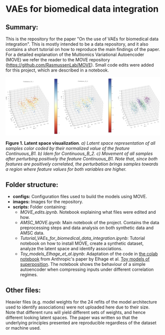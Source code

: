 # VAEs for biomedical data integration

## Summary: 
This is the repository for the paper "On the use of VAEs for biomedical data integration". This is mostly intended to be a data repository, and it also contains a short tutorial on how to reproduce the main findings of the paper. For a detailed explanation of the Multiomics Variational Autoencoder (MOVE) we refer the reader to the MOVE repository (https://github.com/RasmussenLab/MOVE). Small code edits were added for this project, which are described in a notebook.

![Main image](images/Image_main.png)

**Figure 1. Latent space visualization**. *a) Latent space representation of all samples color coded by their normalized value of the feature Continuous_B1. b) Idem for Continuous_B_2. c) Movement of all samples after perturbing positively the feature Continuous_B1. Note that, since both features are positively correlated, the perturbation brings samples towards a region where feature values for both variables are higher.*

## Folder structure: 
- **configs:** Configuration files used to build the models using MOVE.
- **images:** Images for the repository.
- **scripts:** Folder containing:
  - *MOVE_edits.ipynb*. Notebook explaining what files were edited and how.
  - *AMSC_MOVE.ipynb*: Main notebook of the project. Contains the data preprocessing steps and data analysis on both synthetic data and AMSC data.
  - *Tutorial_VAEs_for_biomedical_data_integration.ipynb*: Tutorial notebook on how to install MOVE, create a synthetic dataset, analyze the latent space and identify associations.
  - *Toy_models_Elhage_et_al.ipynb*: Adaptation of the code in [the colab notebook](https://colab.research.google.com/github/anthropics/toy-models-of-superposition/blob/main/toy_models.ipynb) from Anthropic's paper by Elhage et al. [Toy models of superposition](https://transformer-circuits.pub/2022/toy_model/index.html). The notebook shows the behaviour of a simple autoencoder when compressing inputs under different correlation regimes.
    
## Other files:
Heavier files (e.g. model weights for the 24 refits of the model architecture used to identify associations) were not uploaded here due to their size. Note that different runs will yield different sets of weights, and hence different looking latent spaces. The paper was written so that the underlying principles presented are reproducible regardless of the dataset or machine used.


